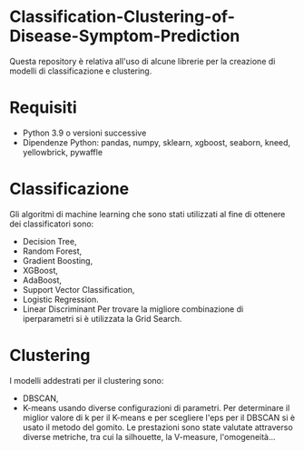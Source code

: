 # Classification-Clustering-of-Disease-Symptom-Prediction
Questa repository è relativa all'uso di alcune librerie per la creazione di modelli di classificazione e clustering.

# Requisiti
- Python 3.9 o versioni successive
- Dipendenze Python: pandas, numpy, sklearn, xgboost, seaborn, kneed, yellowbrick, pywaffle

# Classificazione
Gli algoritmi di machine learning che sono stati utilizzati al fine di ottenere dei classificatori sono:

- Decision Tree,
- Random Forest,
- Gradient Boosting,
- XGBoost,
- AdaBoost,
- Support Vector Classification,
- Logistic Regression.
- Linear Discriminant
Per trovare la migliore combinazione di iperparametri si è utilizzata la Grid Search.

# Clustering
I modelli addestrati per il clustering sono:

- DBSCAN,
- K-means
usando diverse configurazioni di parametri. Per determinare il miglior valore di k per il K-means e per scegliere l'eps per il DBSCAN si è usato il metodo del gomito. Le prestazioni sono state valutate attraverso diverse metriche, tra cui la silhouette, la V-measure, l'omogeneità...
